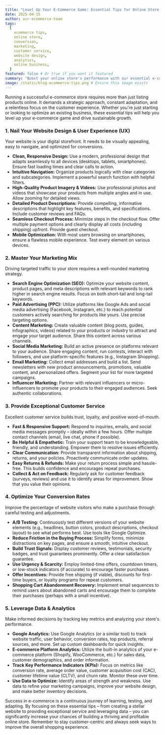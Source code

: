```yaml
---
title: "Level Up Your E-Commerce Game: Essential Tips for Online Store Success"
date: 2025-04-15
author: our-ecommerce-team
tags:
  [
    ecommerce tips,
    online store,
    conversion,
    marketing,
    customer service,
    website design,
    analytics,
    online business,
  ]
featured: false # Or true if you want it featured
summary: "Boost your online store's performance with our essential e-commerce tips. Drive traffic, convert visitors, and build a thriving business."
image: /static/blog-ecommerce-tips.png # Ensure this image exists
---
```


Running a successful e-commerce store requires more than just listing products online. It demands a strategic approach, constant adaptation, and a relentless focus on the customer experience. Whether you're just starting or looking to optimize an existing business, these essential tips will help you level up your e-commerce game and drive sustainable growth.

### 1. Nail Your Website Design & User Experience (UX)

Your website is your digital storefront. It needs to be visually appealing, easy to navigate, and optimized for conversions.

- **Clean, Responsive Design:** Use a modern, professional design that adapts seamlessly to all devices (desktops, tablets, smartphones). Ensure fast loading times and clear calls to action.
- **Intuitive Navigation:** Organize products logically with clear categories and subcategories. Implement a powerful search function with helpful filters.
- **High-Quality Product Imagery & Videos:** Use professional photos and videos that showcase your products from multiple angles and in use. Allow zooming for detailed views.
- **Detailed Product Descriptions:** Provide compelling, informative descriptions that highlight key features, benefits, and specifications. Include customer reviews and FAQs.
- **Seamless Checkout Process:** Minimize steps in the checkout flow. Offer multiple payment options and clearly display all costs (including shipping) upfront. Provide guest checkout.
- **Mobile Optimization:** With most users browsing on smartphones, ensure a flawless mobile experience. Test every element on various devices.

### 2. Master Your Marketing Mix

Driving targeted traffic to your store requires a well-rounded marketing strategy.

- **Search Engine Optimization (SEO):** Optimize your website content, product pages, and meta descriptions with relevant keywords to rank higher in search engine results. Focus on both short-tail and long-tail keywords.
- **Paid Advertising (PPC):** Utilize platforms like Google Ads and social media advertising (Facebook, Instagram, etc.) to reach potential customers actively searching for products like yours. Use precise targeting options.
- **Content Marketing:** Create valuable content (blog posts, guides, infographics, videos) related to your products or industry to attract and engage your target audience. Share this content across various channels.
- **Social Media Marketing:** Build an active presence on platforms relevant to your audience. Share engaging content, run contests, interact with followers, and use platform-specific features (e.g., Instagram Shopping).
- **Email Marketing:** Collect email addresses and build a list. Send newsletters with new product announcements, promotions, valuable content, and personalized offers. Segment your list for more targeted campaigns.
- **Influencer Marketing:** Partner with relevant influencers or micro-influencers to promote your products to their engaged audiences. Seek authentic collaborations.

### 3. Provide Exceptional Customer Service

Excellent customer service builds trust, loyalty, and positive word-of-mouth.

- **Fast & Responsive Support:** Respond to inquiries, emails, and social media messages promptly – ideally within a few hours. Offer multiple contact channels (email, live chat, phone if possible).
- **Be Helpful & Empathetic:** Train your support team to be knowledgeable, friendly, and understanding. Empower them to resolve issues efficiently.
- **Clear Communication:** Provide transparent information about shipping, returns, and your policies. Proactively communicate order updates.
- **Easy Returns & Refunds:** Make your return process simple and hassle-free. This builds confidence and encourages repeat purchases.
- **Collect & Act on Feedback:** Regularly ask for customer feedback (surveys, reviews) and use it to identify areas for improvement. Show that you value their opinions.

### 4. Optimize Your Conversion Rates

Improve the percentage of website visitors who make a purchase through careful testing and adjustments.

- **A/B Testing:** Continuously test different versions of your website elements (e.g., headlines, button colors, product descriptions, checkout layout) to see what performs best. Use tools like Google Optimize.
- **Reduce Friction in the Buying Process:** Simplify forms, minimize distractions on key pages, and ensure a smooth, intuitive checkout.
- **Build Trust Signals:** Display customer reviews, testimonials, security badges, and trust guarantees prominently. Offer a clear satisfaction guarantee.
- **Use Urgency & Scarcity:** Employ limited-time offers, countdown timers, or low-stock indicators (if accurate) to encourage faster purchases.
- **Offer Incentives:** Provide free shipping (if viable), discounts for first-time buyers, or loyalty programs for repeat customers.
- **Shopping Cart Abandonment Recovery:** Implement email sequences to remind users about abandoned carts and encourage them to complete their purchases (perhaps with a small incentive).

### 5. Leverage Data & Analytics

Make informed decisions by tracking key metrics and analyzing your store's performance.

- **Google Analytics:** Use Google Analytics (or a similar tool) to track website traffic, user behavior, conversion rates, top products, referral sources, and more. Set up custom dashboards for quick insights.
- **E-commerce Platform Analytics:** Utilize the built-in analytics of your e-commerce platform (Shopify, WooCommerce, etc.) for sales data, customer demographics, and order information.
- **Track Key Performance Indicators (KPIs):** Focus on metrics like conversion rate, average order value, customer acquisition cost (CAC), customer lifetime value (CLTV), and churn rate. Monitor these over time.
- **Use Data to Optimize:** Identify areas of strength and weakness. Use data to refine your marketing campaigns, improve your website design, and make better inventory decisions.

Success in e-commerce is a continuous journey of learning, testing, and adapting. By focusing on these essential tips – from creating a stellar website to providing exceptional service and leveraging data – you can significantly increase your chances of building a thriving and profitable online store. Remember to stay customer-centric and always seek ways to improve the overall shopping experience.
